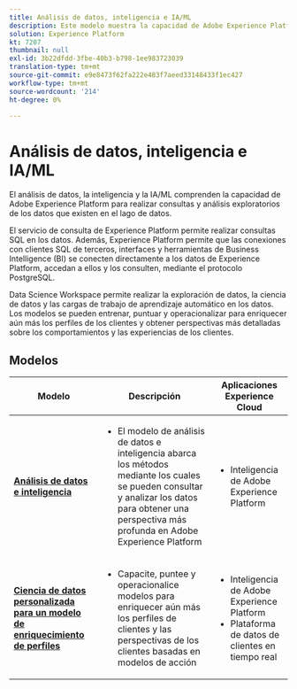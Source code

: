 ```yaml
---
title: Análisis de datos, inteligencia e IA/ML
description: Este modelo muestra la capacidad de Adobe Experience Platform para realizar consultas y análisis exploratorios de los datos que existen en el lago de datos.
solution: Experience Platform
kt: 7207
thumbnail: null
exl-id: 3b22dfdd-3fbe-40b3-b798-1ee983723039
translation-type: tm+mt
source-git-commit: e9e8473f62fa222e483f7aeed33148433f1ec427
workflow-type: tm+mt
source-wordcount: '214'
ht-degree: 0%

---
```


# Análisis de datos, inteligencia e IA/ML

El análisis de datos, la inteligencia y la IA/ML comprenden la capacidad de Adobe Experience Platform para realizar consultas y análisis exploratorios de los datos que existen en el lago de datos.

El servicio de consulta de Experience Platform permite realizar consultas SQL en los datos. Además, Experience Platform permite que las conexiones con clientes SQL de terceros, interfaces y herramientas de Business Intelligence (BI) se conecten directamente a los datos de Experience Platform, accedan a ellos y los consulten, mediante el protocolo PostgreSQL.

Data Science Workspace permite realizar la exploración de datos, la ciencia de datos y las cargas de trabajo de aprendizaje automático en los datos. Los modelos se pueden entrenar, puntuar y operacionalizar para enriquecer aún más los perfiles de los clientes y obtener perspectivas más detalladas sobre los comportamientos y las experiencias de los clientes.

## Modelos

| Modelo | Descripción | Aplicaciones Experience Cloud |
|---|---|---|
| **[Análisis de datos e inteligencia](analysis.md)** | <ul><li>El modelo de análisis de datos e inteligencia abarca los métodos mediante los cuales se pueden consultar y analizar los datos para obtener una perspectiva más profunda en Adobe Experience Platform</ul></li> | <ul><li> Inteligencia de Adobe Experience Platform</ul></li> |
| **[Ciencia de datos personalizada para un modelo de enriquecimiento de perfiles](data-science.md)** | <ul><li>Capacite, puntee y operacionalice modelos para enriquecer aún más los perfiles de clientes y las perspectivas de los clientes basadas en modelos de acción</li></ul> | <ul><li>Inteligencia de Adobe Experience Platform</li><li> Plataforma de datos de clientes en tiempo real</li></ul> |

